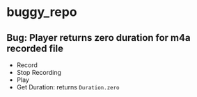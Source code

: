 # buggy_repo


## Bug: Player returns zero duration for m4a recorded file

- Record
- Stop Recording
- Play
- Get Duration: returns `Duration.zero`